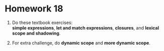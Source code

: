 # Homework 18

1. Do these textbook exercises:  
   **simple expressions**, 
   **let and match expressions**, 
   **closures**, and
   **lexical scope and shadowing**.
   
2. For extra challenge, do
   **dynamic scope** and **more dynamic scope**.
